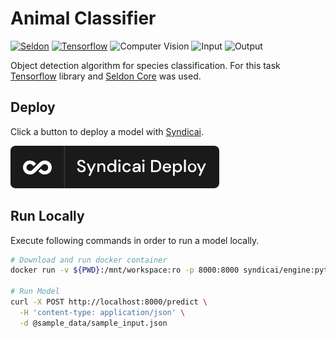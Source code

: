 # Animal Classifier
[![Seldon](https://img.shields.io/badge/Engine-Seldon-F7B955)](https://www.seldon.io/)
[![Tensorflow](https://img.shields.io/badge/Framework-Tensorflow-79FFE1)](https://www.tensorflow.org/)
![Computer Vision](https://img.shields.io/badge/Type-Computer%20Vision-79FFE1)
![Input](https://img.shields.io/badge/Input-JSON%20(base64)-79FFE1)
![Output](https://img.shields.io/badge/Output-JSON%20(string)-79FFE1)

Object detection algorithm for species classification. For this task [Tensorflow](https://www.tensorflow.org/) library and [Seldon Core](https://seldon.io) was used.


## Deploy 
Click a button to deploy a model with [Syndicai](https://syndicai.co).

[![Syndicai-Deploy](https://raw.githubusercontent.com/syndicai/brand/main/button/deploy.svg)](https://app.syndicai.co/newModel?repository=https://github.com/syndicai/models/tree/master/tensorflow/animal_classifier)




## Run Locally
Execute following commands in order to run a model locally.
```bash
# Download and run docker container
docker run -v ${PWD}:/mnt/workspace:ro -p 8000:8000 syndicai/engine:python3.7 local

# Run Model
curl -X POST http://localhost:8000/predict \
  -H 'content-type: application/json' \
  -d @sample_data/sample_input.json
```
